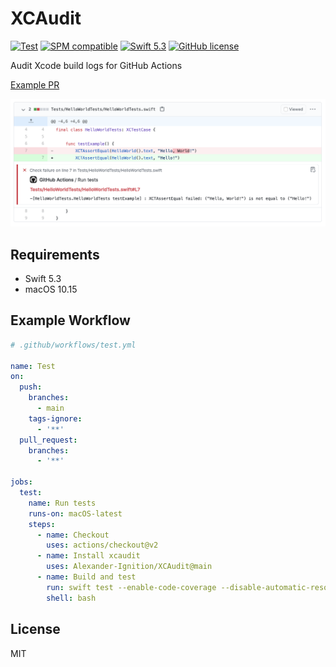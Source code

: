 # XCAudit

[![Test](https://github.com/Alexander-Ignition/XCAudit/actions/workflows/test.yml/badge.svg)](https://github.com/Alexander-Ignition/XCAudit/actions/workflows/test.yml)
[![SPM compatible](https://img.shields.io/badge/spm-compatible-brightgreen.svg?style=flat)](https://swift.org/package-manager)
[![Swift 5.3](https://img.shields.io/badge/swift-5.3-brightgreen.svg?style=flat)](https://developer.apple.com/swift)
[![GitHub license](https://img.shields.io/badge/license-MIT-lightgrey.svg)](https://github.com/Alexander-Ignition/XCAudit/blob/master/LICENSE)

Audit Xcode build logs for GitHub Actions

[Example PR](https://github.com/Alexander-Ignition/XCAudit-Example/pull/2/files)

![test-fail](Images/test-fail.png)

## Requirements

- Swift 5.3
- macOS 10.15

## Example Workflow

```yml
# .github/workflows/test.yml

name: Test
on:
  push:
    branches:
      - main
    tags-ignore:
      - '**'
  pull_request:
    branches:
      - '**'

jobs:
  test:
    name: Run tests
    runs-on: macOS-latest
    steps:
      - name: Checkout
        uses: actions/checkout@v2
      - name: Install xcaudit
        uses: Alexander-Ignition/XCAudit@main
      - name: Build and test
        run: swift test --enable-code-coverage --disable-automatic-resolution 2>&1 | xcaudit
        shell: bash
```

## License

MIT
